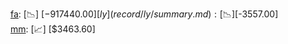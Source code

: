 [fa](record/fa/summary.md): [📉] [$-917440.00]  
[ly](record/ly/summary.md): [📉] [$-3557.00]  
[mm](record/mm/summary.md): [📈] [$3463.60]  
